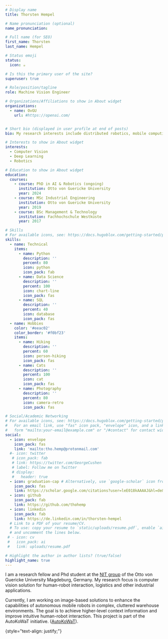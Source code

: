 ```yaml
---
# Display name
title: Thorsten Hempel

# Name pronunciation (optional)
name_pronunciation: 

# Full name (for SEO)
first_name: Thorsten
last_name: Hempel

# Status emoji
status:
  icon: ☕️

# Is this the primary user of the site?
superuser: true

# Role/position/tagline
role: Machine Vision Engineer

# Organizations/Affiliations to show in About widget
organizations:
  - name: OvGU
    url: #https://openai.com/


# Short bio (displayed in user profile at end of posts)
bio: My research interests include distributed robotics, mobile computing and programmable matter.

# Interests to show in About widget
interests:
  - Computer Vision
  - Deep Learning
  - Robotics

# Education to show in About widget
education:
  courses:
    - course: PhD in AI & Robotics (ongoing)
      institution: Otto von Guericke University
      year: 2024
    - course: MSc Industrial Engineering
      institution: Otto von Guericke University
      year: 2019
    - course: BSc Management & Technology
      institution: Fachhochschule Westküste
      year: 2017

# Skills
# For available icons, see: https://docs.hugoblox.com/getting-started/page-builder/#icons
skills:
  - name: Technical
    items:
      - name: Python
        description: ''
        percent: 80
        icon: python
        icon_pack: fab
      - name: Data Science
        description: ''
        percent: 100
        icon: chart-line
        icon_pack: fas
      - name: SQL
        description: ''
        percent: 40
        icon: database
        icon_pack: fas
  - name: Hobbies
    color: '#eeac02'
    color_border: '#f0bf23'
    items:
      - name: Hiking
        description: ''
        percent: 60
        icon: person-hiking
        icon_pack: fas
      - name: Cats
        description: ''
        percent: 100
        icon: cat
        icon_pack: fas
      - name: Photography
        description: ''
        percent: 80
        icon: camera-retro
        icon_pack: fas

# Social/Academic Networking
# For available icons, see: https://docs.hugoblox.com/getting-started/page-builder/#icons
#   For an email link, use "fas" icon pack, "envelope" icon, and a link in the
#   form "mailto:your-email@example.com" or "/#contact" for contact widget.
social:
  - icon: envelope
    icon_pack: fas
    link: 'mailto:tho.hemp@protonmail.com'
  #- icon: twitter
   # icon_pack: fab
   # link: https://twitter.com/GeorgeCushen
   # label: Follow me on Twitter
   # display:
   #   header: true
  - icon: graduation-cap # Alternatively, use `google-scholar` icon from `ai` icon pack
    icon_pack: fas
    link: https://scholar.google.com/citations?user=leE018kAAAAJ&hl=de&oi=ao
  - icon: github
    icon_pack: fab
    link: https://github.com/thohemp
  - icon: linkedin
    icon_pack: fab
    link: https://de.linkedin.com/in/thorsten-hempel
  # Link to a PDF of your resume/CV.
  # To use: copy your resume to `static/uploads/resume.pdf`, enable `ai` icons in `params.yaml`,
  # and uncomment the lines below.
 # - icon: cv
 #   icon_pack: ai
 #   link: uploads/resume.pdf

# Highlight the author in author lists? (true/false)
highlight_name: true
---
```



I am a research fellow and Phd student at the [NIT group](https://nit.ovgu.de/) of the Otto von Guericke
University Magdeburg, Germany. My research focus is computer vision solution for human-robot interaction, logistics and other industrial applications.

Currently, I am working on image-based solutions to enhance the capabilities of autonomous mobile robots in complex, cluttered warehouse environments. The goal is to achieve higher-level context information and improve intuitive human-robot interaction. This project is part of the AutoKoWaT initiative. ([AutoKoWaT](/project/autokowat/)).

{style="text-align: justify;"}

